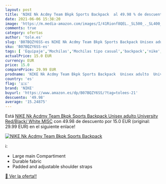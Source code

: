 ```yaml
---
layout: post
title: 'NIKE Nk Acdmy Team Bkpk Sports Backpack  al 49.98 % de descuento'
date: 2021-06-06 15:38:20
image: 'https://m.media-amazon.com/images/I/41Rionf8QEL._SL500_._SL400_.jpg'
comments: true
category: ofertas
author: 'tole.es'
slug: 'B07BQZY6SS-es NIKE Nk Acdmy Team Bkpk Sports Backpack Unisex adulto...'
sku: 'B07BQZY6SS-es'
tags: [ 'Equipaje','Mochilas','Mochilas tipo casual','backpack','nike', ]
actualPrice: 15.0 EUR
currency: EUR
price: 15.0
comparePrice: 29.99 EUR
prodname: 'NIKE Nk Acdmy Team Bkpk Sports Backpack  Unisex adulto  University Red/Black/ White   MISC'
country: 'es'
flag: '🇪🇸'
brand: 'NIKE'
buyurl: 'https://www.amazon.es/dp/B07BQZY6SS/?tag=tolees-21'
descuento: '49.98'
average: '15.24875'
---
```


Está [NIKE Nk Acdmy Team Bkpk Sports Backpack  Unisex adulto  University Red/Black/ White   MISC](https://www.amazon.es/dp/B07BQZY6SS/?tag=tolees-21) con 49.98 de descuento por 15.0 EUR (original: 29.99 EUR) en el siguiente enlace!

[![NIKE Nk Acdmy Team Bkpk Sports Backpack ](https://m.media-amazon.com/images/I/41Rionf8QEL._SL500_._SL400_.jpg)](https://www.amazon.es/dp/B07BQZY6SS/?tag=tolees-21)

ℹ️:

- Large main Compartiment
- Durable fabric
- Padded and adjustable shoulder straps

[🛒 Ver la oferta!!](https://www.amazon.es/dp/B07BQZY6SS/?tag=tolees-21)
